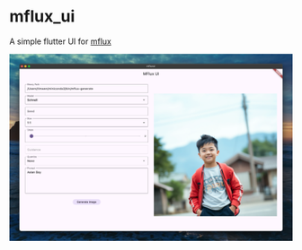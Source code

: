 # mflux_ui

A simple flutter UI for [mflux](https://github.com/filipstrand/mflux)

![alt text](<doc/screenshot.png>)

